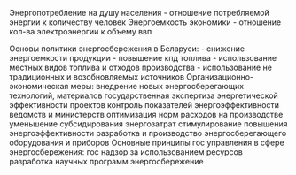 Энергопотребление на душу населения - отношение потребляемой энергии к количеству человек
Энергоемкость экономики - отношение кол-ва электроэнергии к объему ввп

Основы политики энергосбережения в Беларуси:
	- снижение энергоемкости продукции
	- повышение кпд топлива
	- использование местных видов топлива и отходов производства
	- использование не традиционных и возобновляемых источников
Организационно-экономическая меры:
	внедрение новых энергосберегающих технологий, материалов
	государственная экспертиза энергетической эффективности проектов
	контроль показателей энергоэффективности ведомств и министерств
	оптимизация норм расходов на производстве
	уменьшение субсидирования энергозатрат
	стимулирование повышения энергоэффективности
	разработка и производство энергосберегающего оборудования и приборов
Основные принципы гос управления в сфере энергосбережения:
	гос надзор за использованием ресурсов
	разработка научных программ энергосбережение
